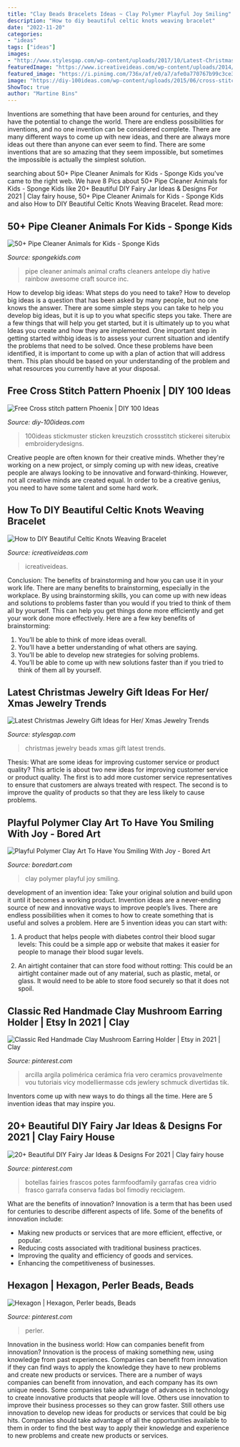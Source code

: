 ```yaml
---
title: "Clay Beads Bracelets Ideas ~ Clay Polymer Playful Joy Smiling"
description: "How to diy beautiful celtic knots weaving bracelet"
date: "2022-11-20"
categories:
- "ideas"
tags: ["ideas"]
images:
- "http://www.stylesgap.com/wp-content/uploads/2017/10/Latest-Christmas-Jewelry-Gift-Ideas-for-Her-Xmas-Jewelry-Trends-12.jpg"
featuredImage: "https://www.icreativeideas.com/wp-content/uploads/2014/06/How-to-DIY-Beautiful-Celtic-Knots-Weaving-Bracelet-thumb.jpg"
featured_image: "https://i.pinimg.com/736x/af/e0/a7/afe0a770767b99c3ce3f5e6727c1e08a.jpg"
image: "https://diy-100ideas.com/wp-content/uploads/2015/06/cross-stitch-pattern-phoenix-5.jpg"
ShowToc: true
author: "Martine Bins"
---
```



Inventions are something that have been around for centuries, and they have the potential to change the world. There are endless possibilities for inventions, and no one invention can be considered complete. There are many different ways to come up with new ideas, and there are always more ideas out there than anyone can ever seem to find. There are some inventions that are so amazing that they seem impossible, but sometimes the impossible is actually the simplest solution.

	

		
searching about 50+ Pipe Cleaner Animals for Kids - Sponge Kids you've came to the right web. We have 8 Pics about 50+ Pipe Cleaner Animals for Kids - Sponge Kids like 20+ Beautiful DIY Fairy Jar Ideas &amp; Designs For 2021 | Clay fairy house, 50+ Pipe Cleaner Animals for Kids - Sponge Kids and also How to DIY Beautiful Celtic Knots Weaving Bracelet. Read more:
		
    
## 50+ Pipe Cleaner Animals For Kids - Sponge Kids

<img loading=lazy src="http://spongekids.com/wp-content/uploads/2014/04/pipe-cleaner-animals/28-pipe-cleaner-antelope.jpg" onerror="this.onerror=null;this.src='https://tse2.mm.bing.net/th?id=OIP.XWRqcdB4Vh5_-EGnVFbR9QHaJ4&amp;pid=15.1';" alt="50+ Pipe Cleaner Animals for Kids - Sponge Kids">

_Source: spongekids.com_

>pipe cleaner animals animal crafts cleaners antelope diy hative rainbow awesome craft source inc. 

	

How to develop big ideas: What steps do you need to take?
How to develop big ideas is a question that has been asked by many people, but no one knows the answer. There are some simple steps you can take to help you develop big ideas, but it is up to you what specific steps you take. There are a few things that will help you get started, but it is ultimately up to you what Ideas you create and how they are implemented.
One important step in getting started withbig ideas is to assess your current situation and identify the problems that need to be solved. Once these problems have been identified, it is important to come up with a plan of action that will address them. This plan should be based on your understanding of the problem and what resources you currently have at your disposal.

    
## Free Cross Stitch Pattern Phoenix | DIY 100 Ideas

<img loading=lazy src="https://diy-100ideas.com/wp-content/uploads/2015/06/cross-stitch-pattern-phoenix-5.jpg" onerror="this.onerror=null;this.src='https://tse1.mm.bing.net/th?id=OIP.JqUs4hoh1DudSW0U4Tv6-wDSEp&amp;pid=15.1';" alt="Free Cross stitch pattern Phoenix | DIY 100 Ideas">

_Source: diy-100ideas.com_

>100ideas stickmuster sticken kreuzstich crossstitch stickerei siterubix embroiderydesigns. 

	

Creative people are often known for their creative minds. Whether they're working on a new project, or simply coming up with new ideas, creative people are always looking to be innovative and forward-thinking. However, not all creative minds are created equal. In order to be a creative genius, you need to have some talent and some hard work.

    
## How To DIY Beautiful Celtic Knots Weaving Bracelet

<img loading=lazy src="https://www.icreativeideas.com/wp-content/uploads/2014/06/How-to-DIY-Beautiful-Celtic-Knots-Weaving-Bracelet-thumb.jpg" onerror="this.onerror=null;this.src='https://tse1.mm.bing.net/th?id=OIP.o6xDVkMq69__3y6BX-PWCQHaHa&amp;pid=15.1';" alt="How to DIY Beautiful Celtic Knots Weaving Bracelet">

_Source: icreativeideas.com_

>icreativeideas. 

	

Conclusion: The benefits of brainstorming and how you can use it in your work life.
There are many benefits to brainstorming, especially in the workplace. By using brainstorming skills, you can come up with new ideas and solutions to problems faster than you would if you tried to think of them all by yourself. This can help you get things done more efficiently and get your work done more effectively. Here are a few key benefits of brainstorming:
1. You’ll be able to think of more ideas overall.
2. You’ll have a better understanding of what others are saying.
3. You’ll be able to develop new strategies for solving problems.
4. You’ll be able to come up with new solutions faster than if you tried to think of them all by yourself.

    
## Latest Christmas Jewelry Gift Ideas For Her/ Xmas Jewelry Trends

<img loading=lazy src="http://www.stylesgap.com/wp-content/uploads/2017/10/Latest-Christmas-Jewelry-Gift-Ideas-for-Her-Xmas-Jewelry-Trends-12.jpg" onerror="this.onerror=null;this.src='https://tse4.mm.bing.net/th?id=OIP.s3vcxNF8YlfA8IKygqpOjgHaOb&amp;pid=15.1';" alt="Latest Christmas Jewelry Gift Ideas for Her/ Xmas Jewelry Trends">

_Source: stylesgap.com_

>christmas jewelry beads xmas gift latest trends. 

	

Thesis: What are some ideas for improving customer service or product quality?
This article is about two new ideas for improving customer service or product quality. The first is to add more customer service representatives to ensure that customers are always treated with respect. The second is to improve the quality of products so that they are less likely to cause problems.

    
## Playful Polymer Clay Art To Have You Smiling With Joy - Bored Art

<img loading=lazy src="https://www.boredart.com/wp-content/uploads/2016/01/polymer-clay-art-19.jpg" onerror="this.onerror=null;this.src='https://tse3.mm.bing.net/th?id=OIP.-SO64jxObcL58vlBXAyghQHaNj&amp;pid=15.1';" alt="Playful Polymer Clay Art To Have You Smiling With Joy - Bored Art">

_Source: boredart.com_

>clay polymer playful joy smiling. 

	

development of an invention idea: Take your original solution and build upon it until it becomes a working product.
Invention ideas are a never-ending source of new and innovative ways to improve people’s lives. There are endless possibilities when it comes to how to create something that is useful and solves a problem. Here are 5 invention ideas you can start with:
1) A product that helps people with diabetes control their blood sugar levels: This could be a simple app or website that makes it easier for people to manage their blood sugar levels.

2) An airtight container that can store food without rotting: This could be an airtight container made out of any material, such as plastic, metal, or glass. It would need to be able to store food securely so that it does not spoil.

    
## Classic Red Handmade Clay Mushroom Earring Holder | Etsy In 2021 | Clay

<img loading=lazy src="https://i.pinimg.com/736x/b5/5a/fe/b55afe92e4a918841dd16e7873b2e171.jpg" onerror="this.onerror=null;this.src='https://tse4.mm.bing.net/th?id=OIP.sAcCYCQRDFsu2sk0GHL__gHaJ4&amp;pid=15.1';" alt="Classic Red Handmade Clay Mushroom Earring Holder | Etsy in 2021 | Clay">

_Source: pinterest.com_

>arcilla argila polimérica cerámica fria vero ceramics provavelmente vou tutoriais vicy modelliermasse cds jewlery schmuck divertidas tik. 

	

Inventors come up with new ways to do things all the time. Here are 5 invention ideas that may inspire you.

    
## 20+ Beautiful DIY Fairy Jar Ideas &amp; Designs For 2021 | Clay Fairy House

<img loading=lazy src="https://i.pinimg.com/736x/af/e0/a7/afe0a770767b99c3ce3f5e6727c1e08a.jpg" onerror="this.onerror=null;this.src='https://tse4.mm.bing.net/th?id=OIP.7yNPCc2neBNM06NbqXo0vQHaLH&amp;pid=15.1';" alt="20+ Beautiful DIY Fairy Jar Ideas &amp; Designs For 2021 | Clay fairy house">

_Source: pinterest.com_

>botellas fairies frascos potes farmfoodfamily garrafas crea vidrio frasco garrafa conserva fadas bol fimodiy reciclagem. 

	

What are the benefits of innovation?
Innovation is a term that has been used for centuries to describe different aspects of life. Some of the benefits of innovation include: 
- Making new products or services that are more efficient, effective, or popular.
- Reducing costs associated with traditional business practices.
- Improving the quality and efficiency of goods and services. 
- Enhancing the competitiveness of businesses.

    
## Hexagon | Hexagon, Perler Beads, Beads

<img loading=lazy src="https://i.pinimg.com/736x/be/27/fe/be27fe3fd8286e6ec8e4e25996106475.jpg" onerror="this.onerror=null;this.src='https://tse4.mm.bing.net/th?id=OIP.X1blhbHwNRLGG5qKLx0hWwHaOt&amp;pid=15.1';" alt="Hexagon | Hexagon, Perler beads, Beads">

_Source: pinterest.com_

>perler. 

	

Innovation in the business world: How can companies benefit from innovation?
Innovation is the process of making something new, using knowledge from past experiences. Companies can benefit from innovation if they can find ways to apply the knowledge they have to new problems and create new products or services. There are a number of ways companies can benefit from innovation, and each company has its own unique needs. Some companies take advantage of advances in technology to create innovative products that people will love. Others use innovation to improve their business processes so they can grow faster. Still others use innovation to develop new ideas for products or services that could be big hits. Companies should take advantage of all the opportunities available to them in order to find the best way to apply their knowledge and experience to new problems and create new products or services.

